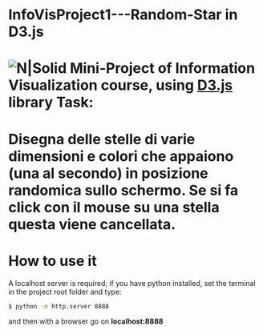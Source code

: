 # InfoVisProject1---Random-Star in D3.js
![N|Solid](https://avatars1.githubusercontent.com/u/1562726?v=3&s=400)
Mini-Project of Information Visualization course, using [D3.js](https://d3js.org/) library
Task:
=======================================================
Disegna delle stelle di varie dimensioni e colori che appaiono (una al secondo) in posizione randomica sullo schermo. Se si fa click con il mouse su una stella questa viene cancellata.
=======================================================

# How to use it
A localhost server is required; if you have python installed, set the terminal in the project root folder and type:
```sh
$ python -m http.server 8888
```
and then with a browser go on **localhost:8888**
